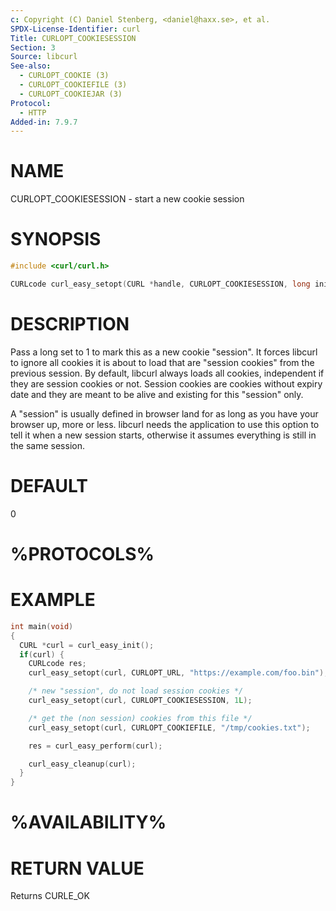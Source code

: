 ```yaml
---
c: Copyright (C) Daniel Stenberg, <daniel@haxx.se>, et al.
SPDX-License-Identifier: curl
Title: CURLOPT_COOKIESESSION
Section: 3
Source: libcurl
See-also:
  - CURLOPT_COOKIE (3)
  - CURLOPT_COOKIEFILE (3)
  - CURLOPT_COOKIEJAR (3)
Protocol:
  - HTTP
Added-in: 7.9.7
---
```


# NAME

CURLOPT_COOKIESESSION - start a new cookie session

# SYNOPSIS

~~~c
#include <curl/curl.h>

CURLcode curl_easy_setopt(CURL *handle, CURLOPT_COOKIESESSION, long init);
~~~

# DESCRIPTION

Pass a long set to 1 to mark this as a new cookie "session". It forces libcurl
to ignore all cookies it is about to load that are "session cookies" from the
previous session. By default, libcurl always loads all cookies, independent if
they are session cookies or not. Session cookies are cookies without expiry
date and they are meant to be alive and existing for this "session" only.

A "session" is usually defined in browser land for as long as you have your
browser up, more or less. libcurl needs the application to use this option to
tell it when a new session starts, otherwise it assumes everything is still in
the same session.

# DEFAULT

0

# %PROTOCOLS%

# EXAMPLE

~~~c
int main(void)
{
  CURL *curl = curl_easy_init();
  if(curl) {
    CURLcode res;
    curl_easy_setopt(curl, CURLOPT_URL, "https://example.com/foo.bin");

    /* new "session", do not load session cookies */
    curl_easy_setopt(curl, CURLOPT_COOKIESESSION, 1L);

    /* get the (non session) cookies from this file */
    curl_easy_setopt(curl, CURLOPT_COOKIEFILE, "/tmp/cookies.txt");

    res = curl_easy_perform(curl);

    curl_easy_cleanup(curl);
  }
}
~~~

# %AVAILABILITY%

# RETURN VALUE

Returns CURLE_OK
